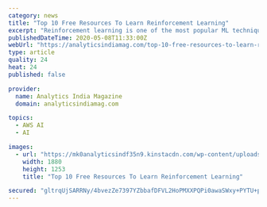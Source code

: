 ```yaml
---
category: news
title: "Top 10 Free Resources To Learn Reinforcement Learning"
excerpt: "Reinforcement learning is one of the most popular ML techniques among organisations to develop solutions like healthcare, robotic, etc."
publishedDateTime: 2020-05-08T11:33:00Z
webUrl: "https://analyticsindiamag.com/top-10-free-resources-to-learn-reinforcement-learning/"
type: article
quality: 24
heat: 24
published: false

provider:
  name: Analytics India Magazine
  domain: analyticsindiamag.com

topics:
  - AWS AI
  - AI

images:
  - url: "https://mk0analyticsindf35n9.kinstacdn.com/wp-content/uploads/2020/05/aim_rl.jpg"
    width: 1880
    height: 1253
    title: "Top 10 Free Resources To Learn Reinforcement Learning"

secured: "gltrqUjSARRNy/4bvezZe7397YZbbafDFVL2HoPMXXPQPi0awaSWxy+PYTU+pb8UZqj8uW6lldZcyLjWo583y4Es4egRNswML2qoGm1RGk2xHT6sExXLboIUiqqrVX22hfBR2djbhObY1giU5ERoGzdTcCcT84yoYM1jWJebPjcD1kx2FckElRrwr2BOZ87LJkyIyHztQaJVzP0SzMWP4m9tsHFpQ0rC79SIYHe3rD4sCxB8M8TiIbZhNniB1CX1DELE0/ANVWD2ZcPiyI7cMV+l4aSPBdmnoTiE5Us8ergoD/7+SEkNu0kAlKNzh+Mg;0T84NaOCfKG8aEuRPc/25g=="
---
```


